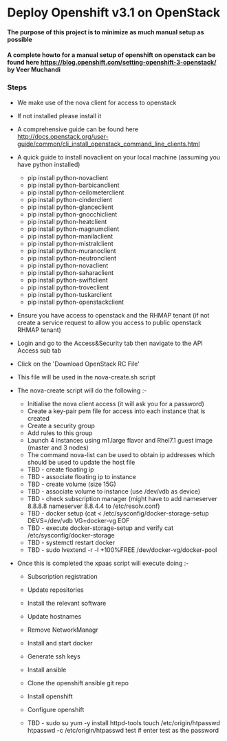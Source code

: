 # Deploy Openshift v3.1 on OpenStack

#### The purpose of this project is to minimize as much manual setup as possible

#### A complete howto for a manual setup of openshift on openstack can be found here https://blog.openshift.com/setting-openshift-3-openstack/ by Veer Muchandi


### Steps
- We make use of the nova client for access to openstack
- If not installed please install it
- A comprehensive guide can be found here http://docs.openstack.org/user-guide/common/cli_install_openstack_command_line_clients.html

- A quick guide to install novaclient on your local machine (assuming you have python installed)

  - pip install python-novaclient
  - pip install python-barbicanclient
  - pip install python-ceilometerclient
  - pip install python-cinderclient
  - pip install python-glanceclient
  - pip install python-gnocchiclient
  - pip install python-heatclient
  - pip install python-magnumclient
  - pip install python-manilaclient
  - pip install python-mistralclient
  - pip install python-muranoclient
  - pip install python-neutronclient
  - pip install python-novaclient
  - pip install python-saharaclient
  - pip install python-swiftclient
  - pip install python-troveclient
  - pip install python-tuskarclient
  - pip install python-openstackclient

- Ensure you have access to openstack and the RHMAP tenant (if not create a service request to allow you access to public openstack RHMAP tenant)
- Login and go to the Access&Security tab then navigate to the API Access sub tab
- Click on the 'Download OpenStack RC File'
- This file will be used in the nova-create.sh script
- The nova-create script will do the following :-
  - Initialise the nova client access (it will ask you for a password)
  - Create a key-pair pem file for access into each instance that is created
  - Create a security group
  - Add rules to this group
  - Launch 4 instances using m1.large flavor and Rhel7.1 guest image (master and 3 nodes)
  - The command nova-list can be used to obtain ip addresses which should be used to update the host file
  - TBD - create floating ip
  - TBD - associate floating ip to instance
  - TBD - create volume (size 15G)
  - TBD - associate volume to instance (use /dev/vdb as device)
  - TBD - check subscription manager (might have to add nameserver 8.8.8.8 nameserver 8.8.4.4 to /etc/resolv.conf)
  - TBD - docker setup (cat <<EOF > /etc/sysconfig/docker-storage-setup
          DEVS=/dev/vdb
          VG=docker-vg
          EOF
  - TBD - execute docker-storage-setup and verify cat /etc/sysconfig/docker-storage
  - TBD - systemctl restart docker
  - TBD - sudo lvextend -r -l +100%FREE /dev/docker-vg/docker-pool


- Once this is completed the xpaas script will execute doing :-
  - Subscription registration
  - Update repositories
  - Install the relevant software
  - Update hostnames
  - Remove NetworkManagr
  - Install and start docker
  - Generate ssh keys
  - Install ansible
  - Clone the openshift ansible git repo
  - Install openshift
  - Configure openshift

  - TBD - sudo su
          yum -y install httpd-tools
          touch /etc/origin/htpasswd
          htpasswd -c /etc/origin/htpasswd test  # enter test as the password

